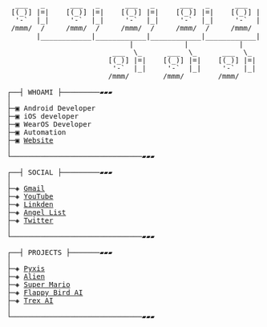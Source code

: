 <pre>

  ___   _      ___   _      ___   _      ___   _      ___   _
 [(_)] |=|    [(_)] |=|    [(_)] |=|    [(_)] |=|    [(_)] |=|
  '-`  |_|     '-`  |_|     '-`  |_|     '-`  |_|     '-`  |_|
 /mmm/  /     /mmm/  /     /mmm/  /     /mmm/  /     /mmm/  /
       |____________|____________|____________|____________|
                             |            |            |
                         ___  \_      ___  \_      ___  \_
                        [(_)] |=|    [(_)] |=|    [(_)] |=|
                         '-`  |_|     '-`  |_|     '-`  |_|
                        /mmm/        /mmm/        /mmm/

┌──┤ WHOAMI ├─────────▰▰▰
│
├─▣ Android Developer
├─▣ iOS developer
├─▣ WearOS Developer
├─▣ Automation
├─▣ <a href="https://virajbhartiya.github.io/">Website</a>
│
└───────────────────────────────▰▰▰

┌──┤ SOCIAL ├─────────▰▰▰
│
├─◈ <a href="mailto:vlbhartiya@gmail.com">Gmail</a>
├─◈ <a href="https://www.youtube.com/channel/UCvwfCZDYeUKWdmHUAGhgsnQ">YouTube</a>
├─◈ <a href="https://www.linkedin.com/in/viraj-bhartiya-b002b5196/">Linkden</a>
├─◈ <a href="https://angel.co/u/viraj-bhartiya">Angel List</a>
├─◈ <a href="https://www.twitter.com/heyxviraj">Twitter</a>
│
└───────────────────────────────▰▰▰

┌──┤ PROJECTS ├───────▰▰▰
│
├─◈ <a href="https://github.com/virajbhartiya/Pyxis">Pyxis</a>
├─◈ <a href="https://github.com/virajbhartiya/Alien">Alien</a>
├─◈ <a href="https://github.com/virajbhartiya/Super-Mario">Super Mario</a>
├─◈ <a href="https://github.com/virajbhartiya/Flappy-Bird-AI">Flappy Bird AI</a>
├─◈ <a href="https://github.com/virajbhartiya/Trex-NEAT">Trex AI</a>
│
└───────────────────────────────▰▰▰
</pre>
